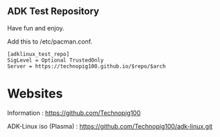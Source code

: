 ## ADK Test Repository


Have fun and enjoy.

Add this to /etc/pacman.conf.

```
[adklinux_test_repo]
SigLevel = Optional TrustedOnly
Server = https://technopig100.github.io/$repo/$arch
```


# Websites

Information : https://github.com/Technopig100

ADK-Linux iso (Plasma) : https://github.com/Technopig100/adk-linux.git
